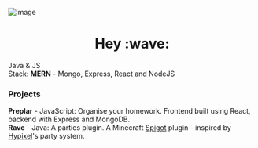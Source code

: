 ![image](https://i.imgur.com/sslCATX.png)

<h1 align="center">Hey :wave:</h1>

Java & JS </br>
<span>Stack: <b>MERN</b> - Mongo, Express, React and NodeJS</span>

### Projects
<b>Preplar</b> - JavaScript: Organise your homework. Frontend built using React, backend with Express and MongoDB. </br>
<b>Rave</b> - Java: A parties plugin. A Minecraft [Spigot](https://spigotmc.org/) plugin - inspired by [Hypixel](https://hypixel.net/)'s party system.
